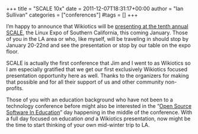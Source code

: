 +++
title = "SCALE 10x"
date = 2011-12-07T18:31:17+00:00
author = "Ian Sullivan"
categories = ["conferences"]
#tags = []
+++

I’m happy to announce that Wikiotics will be [presenting at the tenth annual SCALE](https://www.socallinuxexpo.org/scale10x/presentations/wikiotics-interactive-wiki-language-teachers-and-students), the Linux Expo of Southern California, this coming January. Those of you in the LA area or who, like myself, will be traveling in should stop by January 20-22nd and see the presentation or stop by our table on the expo floor.

SCALE is actually the first conference that Jim and I went to as Wikiotics so I am especially gratified that we get our first exclusively Wikiotics focused presentation opportunity here as well. Thanks to the organizers for making that possible and for all their support of us and other community non-profits.

Those of you with an education background who have not been to a technology conference before might also be interested in the “[Open Source Software In Education](https://www.socallinuxexpo.org/scale10x/events/open-source-software-education)” day happening in the middle of the conference. With a full day focused on education *and* a Wikiotics presentation, now might be the time to start thinking of your own mid-winter trip to LA.

